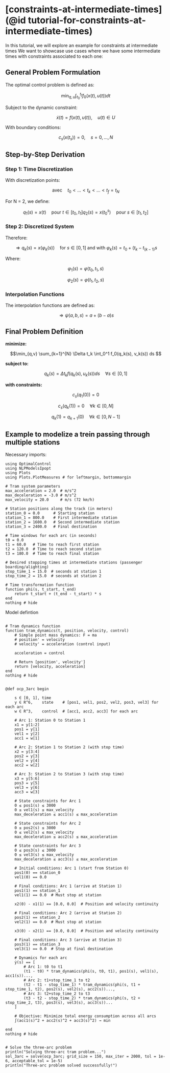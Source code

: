 # [constraints-at-intermediate-times](@id tutorial-for-constraints-at-intermediate-times)
In this tutorial, we will explore an example for constraints at intermediate times
We want to showcase use cases where we have some intermediate times with constraints associated to each one:


## General Problem Formulation

The optimal control problem is defined as:
```math
\min_{q,u} \int_{t_0}^{t_f} f_0(x(t), u(t)) dt 
```

Subject to the dynamic constraint:
```math
\dot{x}(t) = f(x(t), u(t)), \quad u(t) \in U
```

With boundary conditions:
```math
c_s(x(t_s)) = 0, \quad s = 0, ..., N
```

## Step-by-Step Derivation

### Step 1: Time Discretization
With discretization points:
```math
\text{avec} \quad t_0 < ... < t_k < ... < t_f = t_N
```

For N = 2, we define:
```math
 q_1(s) = x(t) \quad \text{pour } t \in [t_0, t_1]
 q_2(s) = x(t_0^s) \quad \text{pour } s \in [t_1, t_2]

```

### Step 2: Discretized System


Therefore:
```math
\Rightarrow  q_k(s) = x(\varphi_k(s)) \quad \text{for } s \in [0,1] \text{ and with } \varphi_k(s) = t_0 + (t_k - t_(k-1)s
```

Where:
```math
\varphi_1(s) = \varphi(t_0, t_1, s)
```
```math
\varphi_2(s) = \varphi(t_1, t_2, s)
```

### Interpolation Functions
The interpolation functions are defined as:
```math
\Rightarrow \psi(a,b,s) = a + (b-a)s
```


## Final Problem Definition

**minimize:**
```math
\min_{q,v} \sum_{k=1}^{N} \Delta t_k \int_0^1 f_0(q_k(s), v_k(s)) ds 
```

**subject to:**
```math
q_k(s) = \Delta t_k  f(q_k(s), u_k(s)) ds \quad \forall s \in [0,1]
```

**with constraints:**
```math
c_s(q_1(0)) = 0
```
```math
c_s(q_k(1)) = 0 \quad \forall k \in [0,N]
```
```math
q_k(1) = q_{k+1}(0) \quad \forall k \in [0,N-1]
```
## Example to modelize a trein passing through multiple stations 

Necessary imports:

```@example main-cit
using OptimalControl
using NLPModelsIpopt
using Plots
using Plots.PlotMeasures # for leftmargin, bottommargin

# Tram system parameters
max_acceleration = 2.0  # m/s^2
max_deceleration = -3.0 # m/s^2
max_velocity = 20.0     # m/s (72 km/h)

# Station positions along the track (in meters)
station_0 = 0.0      # Starting station
station_1 = 800.0    # First intermediate station
station_2 = 1600.0   # Second intermediate station  
station_3 = 2400.0   # Final destination

# Time windows for each arc (in seconds)
t0 = 0.0
t1 = 60.0   # Time to reach first station
t2 = 120.0  # Time to reach second station
t3 = 180.0  # Time to reach final station

# Desired stopping times at intermediate stations (passenger boarding/alighting)
stop_time_1 = 15.0  # seconds at station 1
stop_time_2 = 15.0  # seconds at station 2

# Time transformation function 
function phi(s, t_start, t_end)
    return t_start + (t_end - t_start) * s
end
nothing # hide

```
Model defintion 
```@example main-cit

# Tram dynamics function
function tram_dynamics(t, position, velocity, control)
    # Simple point mass dynamics: F = ma
    # position' = velocity
    # velocity' = acceleration (control input)
    
    acceleration = control
    
    # Return [position', velocity']
    return [velocity, acceleration]
end
nothing # hide

```
```@example main-cit

@def ocp_3arc begin
    
    s ∈ [0, 1], time
    y ∈ R^6,    state    # [pos1, vel1, pos2, vel2, pos3, vel3] for each arc
    w ∈ R^3,    control  # [acc1, acc2, acc3] for each arc
    
    # Arc 1: Station 0 to Station 1
    x1 = y[1:2]
    pos1 = y[1]
    vel1 = y[2]
    acc1 = w[1]
    
    # Arc 2: Station 1 to Station 2 (with stop time)
    x2 = y[3:4]
    pos2 = y[3]
    vel2 = y[4]
    acc2 = w[2]
    
    # Arc 3: Station 2 to Station 3 (with stop time)
    x3 = y[5:6]
    pos3 = y[5]
    vel3 = y[6]
    acc3 = w[3]
    
    # State constraints for Arc 1
    0 ≤ pos1(s) ≤ 3000
    0 ≤ vel1(s) ≤ max_velocity
    max_deceleration ≤ acc1(s) ≤ max_acceleration
    
    # State constraints for Arc 2
    0 ≤ pos2(s) ≤ 3000
    0 ≤ vel2(s) ≤ max_velocity
    max_deceleration ≤ acc2(s) ≤ max_acceleration
    
    # State constraints for Arc 3
    0 ≤ pos3(s) ≤ 3000
    0 ≤ vel3(s) ≤ max_velocity
    max_deceleration ≤ acc3(s) ≤ max_acceleration
    
    # Initial conditions: Arc 1 (start from Station 0)
    pos1(0) == station_0
    vel1(0) == 0.0
    
    # Final conditions: Arc 1 (arrive at Station 1)
    pos1(1) == station_1
    vel1(1) == 0.0  # Must stop at station
    
    x2(0) - x1(1) == [0.0, 0.0]  # Position and velocity continuity
    
    # Final conditions: Arc 2 (arrive at Station 2)
    pos2(1) == station_2
    vel2(1) == 0.0  # Must stop at station
    
    x3(0) - x2(1) == [0.0, 0.0]  # Position and velocity continuity
    
    # Final conditions: Arc 3 (arrive at Station 3)
    pos3(1) == station_3
    vel3(1) == 0.0  # Stop at final destination
    
    # Dynamics for each arc
    ẏ(s) == [
        # Arc 1: t0 to t1
        (t1 - t0) * tram_dynamics(phi(s, t0, t1), pos1(s), vel1(s), acc1(s))...,
        # Arc 2: t1+stop_time_1 to t2  
        (t2 - t1 - stop_time_1) * tram_dynamics(phi(s, t1 + stop_time_1, t2), pos2(s), vel2(s), acc2(s))...,
        # Arc 3: t2+stop_time_2 to t3
        (t3 - t2 - stop_time_2) * tram_dynamics(phi(s, t2 + stop_time_2, t3), pos3(s), vel3(s), acc3(s))...
    ]
    
    # Objective: Minimize total energy consumption across all arcs
    ∫(acc1(s)^2 + acc2(s)^2 + acc3(s)^2) → min
    
end
nothing # hide

```
```@example main-cit

# Solve the three-arc problem
println("Solving three-arc tram problem...")
sol_3arc = solve(ocp_3arc; grid_size = 150, max_iter = 2000, tol = 1e-6, acceptable_tol = 1e-5)
println("Three-arc problem solved successfully!")
```
